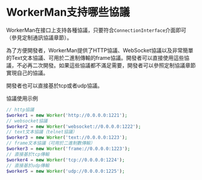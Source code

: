 # WorkerMan支持哪些協議

WorkerMan在接口上支持各種協議，只要符合```ConnectionInterface```介面即可（參見定制通訊協議章節）。

為了方便開發者，WorkerMan提供了HTTP協議、WebSocket協議以及非常簡單的Text文本協議、可用於二進制傳輸的frame協議。開發者可以直接使用這些協議，不必再二次開發。如果這些協議都不滿足需要，開發者可以參照定制協議章節實現自己的協議。

開發者也可以直接基於tcp或者udp協議。

協議使用示例
```php
// http協議
$worker1 = new Worker('http://0.0.0.0:1221');
// websocket協議
$worker2 = new Worker('websocket://0.0.0.0:1222');
// text文本協議（telnet協議）
$worker3 = new Worker('text://0.0.0.0:1223');
// frame文本協議（可用於二進制數傳輸）
$worker3 = new Worker('frame://0.0.0.0:1223');
// 直接基於tcp傳輸
$worker4 = new Worker('tcp://0.0.0.0:1224');
// 直接基於udp傳輸
$worker5 = new Worker('udp://0.0.0.0:1225');
```

